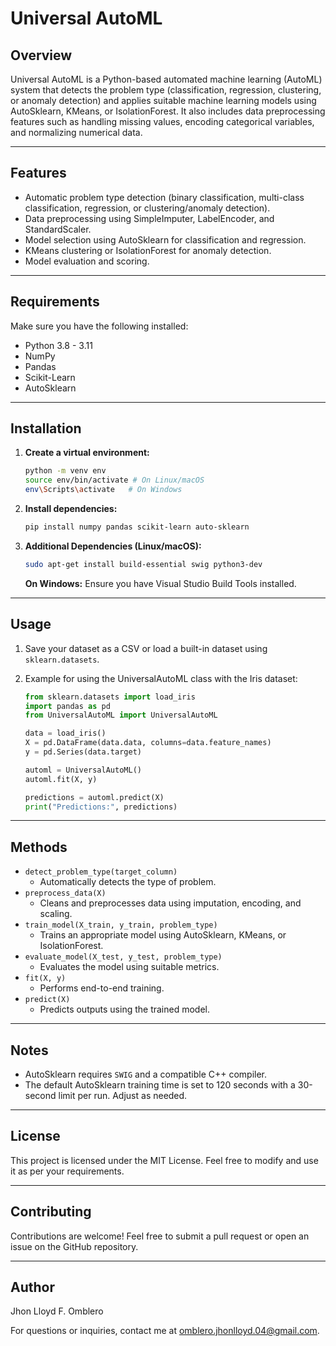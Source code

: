 # Universal AutoML

## Overview
Universal AutoML is a Python-based automated machine learning (AutoML) system that detects the problem type (classification, regression, clustering, or anomaly detection) and applies suitable machine learning models using AutoSklearn, KMeans, or IsolationForest. It also includes data preprocessing features such as handling missing values, encoding categorical variables, and normalizing numerical data.

---

## Features
- Automatic problem type detection (binary classification, multi-class classification, regression, or clustering/anomaly detection).
- Data preprocessing using SimpleImputer, LabelEncoder, and StandardScaler.
- Model selection using AutoSklearn for classification and regression.
- KMeans clustering or IsolationForest for anomaly detection.
- Model evaluation and scoring.

---

## Requirements
Make sure you have the following installed:

- Python 3.8 - 3.11
- NumPy
- Pandas
- Scikit-Learn
- AutoSklearn

---

## Installation
1. **Create a virtual environment:**
    ```bash
    python -m venv env
    source env/bin/activate # On Linux/macOS
    env\Scripts\activate   # On Windows
    ```

2. **Install dependencies:**
    ```bash
    pip install numpy pandas scikit-learn auto-sklearn
    ```

3. **Additional Dependencies (Linux/macOS):**
    ```bash
    sudo apt-get install build-essential swig python3-dev
    ```
    **On Windows:** Ensure you have Visual Studio Build Tools installed.

---

## Usage

1. Save your dataset as a CSV or load a built-in dataset using `sklearn.datasets`.

2. Example for using the UniversalAutoML class with the Iris dataset:
    ```python
    from sklearn.datasets import load_iris
    import pandas as pd
    from UniversalAutoML import UniversalAutoML

    data = load_iris()
    X = pd.DataFrame(data.data, columns=data.feature_names)
    y = pd.Series(data.target)

    automl = UniversalAutoML()
    automl.fit(X, y)

    predictions = automl.predict(X)
    print("Predictions:", predictions)
    ```

---

## Methods
- `detect_problem_type(target_column)`
  - Automatically detects the type of problem.
- `preprocess_data(X)`
  - Cleans and preprocesses data using imputation, encoding, and scaling.
- `train_model(X_train, y_train, problem_type)`
  - Trains an appropriate model using AutoSklearn, KMeans, or IsolationForest.
- `evaluate_model(X_test, y_test, problem_type)`
  - Evaluates the model using suitable metrics.
- `fit(X, y)`
  - Performs end-to-end training.
- `predict(X)`
  - Predicts outputs using the trained model.

---

## Notes
- AutoSklearn requires `SWIG` and a compatible C++ compiler.
- The default AutoSklearn training time is set to 120 seconds with a 30-second limit per run. Adjust as needed.

---

## License
This project is licensed under the MIT License. Feel free to modify and use it as per your requirements.

---

## Contributing
Contributions are welcome! Feel free to submit a pull request or open an issue on the GitHub repository.

---

## Author
Jhon Lloyd F. Omblero

For questions or inquiries, contact me at omblero.jhonlloyd.04@gmail.com.

